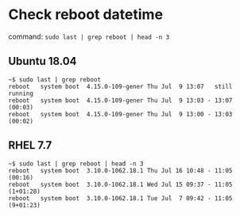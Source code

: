 # Check reboot datetime

command: `sudo last | grep reboot | head -n 3`

## Ubuntu 18.04

```console
~$ sudo last | grep reboot
reboot   system boot  4.15.0-109-gener Thu Jul  9 13:07   still running
reboot   system boot  4.15.0-109-gener Thu Jul  9 13:03 - 13:07  (00:03)
reboot   system boot  4.15.0-109-gener Thu Jul  9 13:00 - 13:03  (00:02)
```

## RHEL 7.7

```console
~$ sudo last | grep reboot | head -n 3
reboot   system boot  3.10.0-1062.18.1 Thu Jul 16 10:48 - 11:05  (00:16)    
reboot   system boot  3.10.0-1062.18.1 Wed Jul 15 09:37 - 11:05 (1+01:28)   
reboot   system boot  3.10.0-1062.18.1 Tue Jul  7 09:42 - 11:05 (9+01:23)   
```
